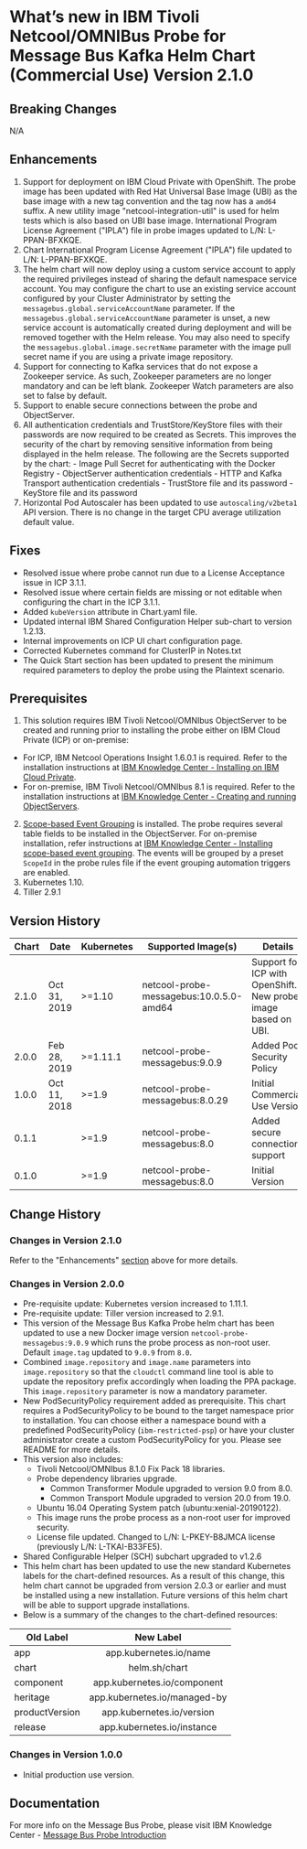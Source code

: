 # What’s new in IBM Tivoli Netcool/OMNIBus Probe for Message Bus Kafka Helm Chart (Commercial Use) Version 2.1.0

## Breaking Changes

N/A

## Enhancements

1.   Support for deployment on IBM Cloud Private with OpenShift. The probe image has been updated with Red Hat Universal Base Image (UBI) as the base image with a new tag convention and the tag now has a `amd64` suffix. A new utility image "netcool-integration-util" is used for helm tests which is also based on UBI base image. International Program License Agreement ("IPLA") file in probe images updated to L/N: L-PPAN-BFXKQE.
2.   Chart International Program License Agreement ("IPLA") file updated to L/N: L-PPAN-BFXKQE.
3.   The helm chart will now deploy using a custom service account to apply the required privileges instead of sharing the default namespace service account. You may configure the chart to use an existing service account configured by your Cluster Administrator by setting the `messagebus.global.serviceAccountName` parameter. If the `messagebus.global.serviceAccountName` parameter is unset, a new service account is automatically created during deployment and will be removed together with the Helm release. You may also need to specify the `messagebus.global.image.secretName` parameter with the image pull secret name if you are using a private image repository.
4.   Support for connecting to Kafka services that do not expose a Zookeeper service. As such, Zookeeper parameters are no longer mandatory and 
can be left blank. Zookeeper Watch parameters are also set to false by default.
5.   Support to enable secure connections between the probe and ObjectServer.
6.   All authentication credentials and TrustStore/KeyStore files with their passwords are now required to be created as Secrets. This improves the 
    security of the chart by removing sensitive information from being displayed in the helm release. The following are the Secrets supported by 
    the chart:
    - Image Pull Secret for authenticating with the Docker Registry
    - ObjectServer authentication credentials
    - HTTP and Kafka Transport authentication credentials
    - TrustStore file and its password
    - KeyStore file and its password
7.   Horizontal Pod Autoscaler has been updated to use `autoscaling/v2beta1` API version. There is no change in the target CPU average utilization default value.

## Fixes

-   Resolved issue where probe cannot run due to a License Acceptance issue in ICP 3.1.1.
-   Resolved issue where certain fields are missing or not editable when configuring the chart in the ICP 3.1.1.
-   Added `kubeVersion` attribute in Chart.yaml file.
-   Updated internal IBM Shared Configuration Helper sub-chart to version 1.2.13.
-   Internal improvements on ICP UI chart configuration page.
-   Corrected Kubernetes command for ClusterIP in Notes.txt
-   The Quick Start section has been updated to present the minimum required parameters to deploy the probe using the Plaintext scenario.

## Prerequisites

1.  This solution requires IBM Tivoli Netcool/OMNIbus ObjectServer to be created and running prior to installing the probe either on IBM Cloud Private (ICP) or on-premise:
  - For ICP, IBM Netcool Operations Insight 1.6.0.1 is required. Refer to the installation instructions at [IBM Knowledge Center - Installing on IBM Cloud Private](https://www.ibm.com/support/knowledgecenter/en/SSTPTP_1.6.0/com.ibm.netcool_ops.doc/soc/integration/task/int_installing-on-icp.html).
  - For on-premise, IBM Tivoli Netcool/OMNIbus 8.1 is required. Refer to the installation instructions at [IBM Knowledge Center - Creating and running ObjectServers](https://www.ibm.com/support/knowledgecenter/en/SSSHTQ_8.1.0/com.ibm.netcool_OMNIbus.doc_8.1.0/omnibus/wip/install/task/omn_con_creatingsettingupobjserv.html).
2.  [Scope-based Event Grouping](https://www.ibm.com/support/knowledgecenter/en/SSSHTQ_8.1.0/com.ibm.netcool_OMNIbus.doc_8.1.0/omnibus/wip/install/concept/omn_con_ext_aboutscopebasedegrp.html) is installed. The probe requires several table fields to be installed in the ObjectServer. For on-premise installation, refer instructions at [IBM Knowledge Center - Installing scope-based event grouping](https://www.ibm.com/support/knowledgecenter/en/SSSHTQ_8.1.0/com.ibm.netcool_OMNIbus.doc_8.1.0/omnibus/wip/install/task/omn_con_ext_installingscopebasedegrp.html). The events will be grouped by a preset `ScopeId` in the probe rules file if the event grouping automation triggers are enabled.
3.  Kubernetes 1.10.
4.  Tiller 2.9.1

## Version History

| Chart | Date         | Kubernetes | Supported Image(s)                      | Details                                                            |
| ----- | ------------ | ---------- | --------------------------------------- | ------------------------------------------------------------------ |
| 2.1.0 | Oct 31, 2019 | >=1.10     | netcool-probe-messagebus:10.0.5.0-amd64 | Support for ICP with OpenShift. New probe image based on UBI.      |
| 2.0.0 | Feb 28, 2019 | >=1.11.1   | netcool-probe-messagebus:9.0.9          | Added Pod Security Policy                                          |
| 1.0.0 | Oct 11, 2018 | >=1.9      | netcool-probe-messagebus:8.0.29         | Initial Commercial Use Version                                     |
| 0.1.1 |              | >=1.9      | netcool-probe-messagebus:8.0            | Added secure connections support                                   |
| 0.1.0 |              | >=1.9      | netcool-probe-messagebus:8.0            | Initial Version                                                    |


## Change History

### Changes in Version 2.1.0

Refer to the "Enhancements" [section](#enhancements) above for more details.

### Changes in Version 2.0.0

-   Pre-requisite update: Kubernetes version increased to 1.11.1.
-   Pre-requisite update: Tiller version increased to 2.9.1.
-   This version of the Message Bus Kafka Probe helm chart has been updated to use a new Docker image version `netcool-probe-messagebus:9.0.9` which runs the probe process as non-root user. Default `image.tag` updated to `9.0.9` from `8.0`.
-   Combined `image.repository` and `image.name` parameters into `image.repository` so that the `cloudctl` command line tool is able to update the repository prefix accordingly when loading the PPA package. This `image.repository` parameter is now a mandatory parameter.
-   New PodSecurityPolicy requirement added as prerequisite. This chart requires a PodSecurityPolicy to be bound to the target namespace prior to installation. You can choose either a namespace bound with a predefined PodSecurityPolicy (`ibm-restricted-psp`) or have your cluster administrator create a custom PodSecurityPolicy for you. Please see README for more details.
-   This version also includes:
    - Tivoli Netcool/OMNIbus 8.1.0 Fix Pack 18 libraries.
    - Probe dependency libraries upgrade.
        - Common Transformer Module upgraded to version 9.0 from 8.0.
        - Common Transport Module upgraded to version 20.0 from 19.0.
    -    Ubuntu 16.04 Operating System patch (ubuntu:xenial-20190122).
    -    This image runs the probe process as a non-root user for improved security.
    -    License file updated. Changed to L/N: L-PKEY-B8JMCA license (previously L/N: L-TKAI-B33FE5).
- Shared Configurable Helper (SCH) subchart upgraded to v1.2.6
- This helm chart has been updated to use the new standard Kubernetes labels for the chart-defined resources. As a result of this change, this helm chart cannot be upgraded from version 2.0.3 or earlier and must be installed using a new installation. Future versions of this helm chart will be 
able to support upgrade installations.
- Below is a summary of the changes to the chart-defined resources:

| Old Label        | New Label           |
| ------------- |:-------------:|
| app      | app.kubernetes.io/name |
| chart      | helm.sh/chart      |
| component | app.kubernetes.io/component      |
| heritage | app.kubernetes.io/managed-by      |
| productVersion | app.kubernetes.io/version      |
| release | app.kubernetes.io/instance      |

### Changes in Version 1.0.0

- Initial production use version.

## Documentation

For more info on the Message Bus Probe, please visit IBM Knowledge Center - [Message Bus Probe Introduction](https://www.ibm.com/support/knowledgecenter/en/SSSHTQ/omnibus/probes/message_bus/wip/concept/messbuspr_intro.html)
